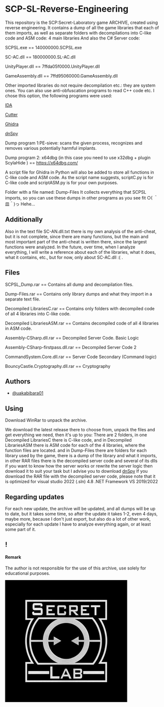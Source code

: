 
# SCP-SL-Reverse-Engineering

This repository is the SCP:Secret-Laboratory game ARCHIVE, created using reverse engineering.
It contains a dump of all the game libraries that each of them imports, as well as separate folders with decompilations into C-like code and ASM code: 4 main libraries And also the C# Server code:


SCPSL.exe == 140000000.SCPSL.exe


SC-AC.dll == 180000000.SL-AC.dll


UnityPlayer.dll == 7ffda05f0000.UnityPlayer.dll


GameAssembly.dll == 7ffd95060000.GameAssembly.dll

Other imported libraries do not require decompilation etc.: they are system ones.
You can also use anti-obfuscation programs to read C++ code etc.
I chose this option, the following programs were used:

[IDA]([https://github.com/dnSpy/dnSpy](https://hex-rays.com/ida-free))

[Cutter](https://github.com/rizinorg/cutter)

[Ghidra](https://github.com/NationalSecurityAgency/ghidra)

[dnSpy](https://github.com/dnSpy/dnSpy)

Dump program 1:PE-sieve: scans the given process, recognizes and removes various potentially harmful implants.

Dump program 2: x64dbg (in this case you need to use x32dbg + plugin ScylaHide ) == https://x64dbg.com/

A script file for Ghidra in Python will also be added to store all functions in C-like code and ASM code. As the script name suggests,
scriptC.py is for C-like code and scriptASM.py is for your own purposes.

Folder with a file named: Dump-Files
It collects everything that SCPSL imports, so you can use these dumps in other programs as you see fit ○( ＾皿＾)っ Hehe…

## Additionally

Also in the text file SC-AN.dll.txt there is my own analysis of the anti-cheat, but it is not complete, since there are many functions,
but the main and most important part of the anti-cheat is written there, since the largest functions were analyzed.
In the future, over time, when I analyze everything, I will write a reference about each of the libraries, 
what it does, what it contains, etc., but for now, only about SC-AC.dll :( .

## Files

SCPSL_Dump.rar == Contains all dump and decompilation files.

Dump-Files.rar == Contains only library dumps and what they import in a separate text file.

Decompiled LibrariesC.rar == Contains only folders with decompiled code of all 4 libraries into C-like code.

Decompiled LibrariesASM.rar == Contains decompiled code of all 4 libraries in ASM code.

Assembly-CSharp.dll.rar == Decompiled Server Code. Basic Logic

Assembly-CSharp-firstpass.dll.rar == Decompiled Server Code 2 

CommandSystem.Core.dll.rar == Server Code Secondary (Command logic)

BouncyCastle.Cryptography.dll.rar == Cryptography

## Authors

- [@uakabibara01](https://github.com/uakabibara01)


## Using

Download WinRar to unpack the archive.

We download the latest release there to choose from, unpack the files and get everything we need, then it's up to you:
There are 2 folders, in one Decompiled LibrariesC there is C-like code, and in Decompiled LibrariesASM there is ASM code for each of the 4 libraries,
where the function files are located.
and in Dump-Files there are folders for each library used by the game, there is a dump of the library and what it imports,
in other RAR files there is the decompiled server code and several of its dlls if you want to know how the server works or rewrite the server logic then download it to suit your task
but I advise you to download [dnSpy](https://github.com/dnSpy/dnSpy)
If you download the RAR file with the decompiled server code, 
please note that it is optimized for visual studio 2022 (.sln) 4.8 .NET Framework VS 2019/2022

## Regarding updates

For each new update, the archive will be updated, and all dumps will be up to date, but it takes some time, so after the update it takes 1-2, even 4 days, maybe more, 
because I don't just export, but also do a lot of other work, especially for each update
I have to analyze everything again, or at least some part of it.

## !

#### Remark 

The author is not responsible for the use of this archive, use solely for educational purposes.

![Logo](https://raw.githubusercontent.com/uakabibara01/uakabibara01/refs/heads/main/vn5K5O6d_400x400.jpg)


